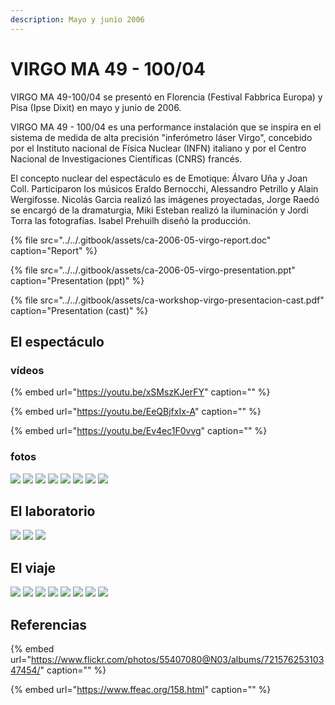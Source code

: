 ```yaml
---
description: Mayo y junio 2006
---
```


# VIRGO MA 49 - 100/04

VIRGO MA 49-100/04 se presentó en Florencia \(Festival Fabbrica Europa\) y Pisa \(Ipse Dixit\) en mayo y junio de 2006.

VIRGO MA 49 - 100/04 es una performance instalación que se inspira en el sistema de medida de alta precisión "inferómetro láser Virgo", concebido por el Instituto nacional de Física Nuclear \(INFN\) italiano y por el Centro Nacional de Investigaciones Científicas \(CNRS\) francés.

El concepto nuclear del espectáculo es de Emotique: Álvaro Uña y Joan Coll. Participaron los músicos Eraldo Bernocchi, Alessandro Petrillo y Alain Wergifosse. Nicolás Garcia realizó las imágenes proyectadas, Jorge Raedó se encargó de la dramaturgia, Miki Esteban realizó la iluminación y Jordi Torra las fotografías. Isabel Prehuilh diseñó la producción.

{% file src="../../.gitbook/assets/ca-2006-05-virgo-report.doc" caption="Report" %}

{% file src="../../.gitbook/assets/ca-2006-05-virgo-presentation.ppt" caption="Presentation \(ppt\)" %}

{% file src="../../.gitbook/assets/ca-workshop-virgo-presentacion-cast.pdf" caption="Presentation \(cast\)" %}



## El espectáculo

### vídeos

{% embed url="https://youtu.be/xSMszKJerFY" caption="" %}

{% embed url="https://youtu.be/EeQBjfxIx-A" caption="" %}

{% embed url="https://youtu.be/Ev4ec1F0vvg" caption="" %}

### fotos

![](../../.gitbook/assets/ca-2006-05-virgo-2-.jpg) ![](../../.gitbook/assets/ca-2006-05-virgo-3-.jpg) ![](../../.gitbook/assets/ca-2006-05-virgo-4-.jpg) ![](../../.gitbook/assets/ca-2006-05-virgo-5-.jpg) ![](../../.gitbook/assets/ca-2006-05-virgo-6-.jpg) ![](../../.gitbook/assets/ca-2006-05-virgo-7-.jpg) ![](../../.gitbook/assets/ca-2006-05-virgo-8-.jpg) ![](../../.gitbook/assets/ca-2006-05-virgo-9-.jpg)

## El laboratorio

![](../../.gitbook/assets/ca-2006-05-virgo-19-.jpg) ![](../../.gitbook/assets/ca-2006-05-virgo-18-.jpg) ![](../../.gitbook/assets/ca-2006-05-virgo-1-.jpg)

## El viaje

![](../../.gitbook/assets/ca-2006-05-virgo-11-.jpg) ![](../../.gitbook/assets/ca-2006-05-virgo-12-.jpg) ![](../../.gitbook/assets/ca-2006-05-virgo-13-.jpg) ![](../../.gitbook/assets/ca-2006-05-virgo-14-.jpg) ![](../../.gitbook/assets/ca-2006-05-virgo-15-.jpg) ![](../../.gitbook/assets/ca-2006-05-virgo-16-.jpg) ![](../../.gitbook/assets/ca-2006-05-virgo-17-.jpg) ![](../../.gitbook/assets/ca-2006-05-virgo-10-.jpg)

## Referencias

{% embed url="https://www.flickr.com/photos/55407080@N03/albums/72157625310347454/" caption="" %}

{% embed url="https://www.ffeac.org/158.html" caption="" %}

